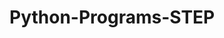 # Python-Programs-STEP
      
  
           
            
          
            
             
        
 
